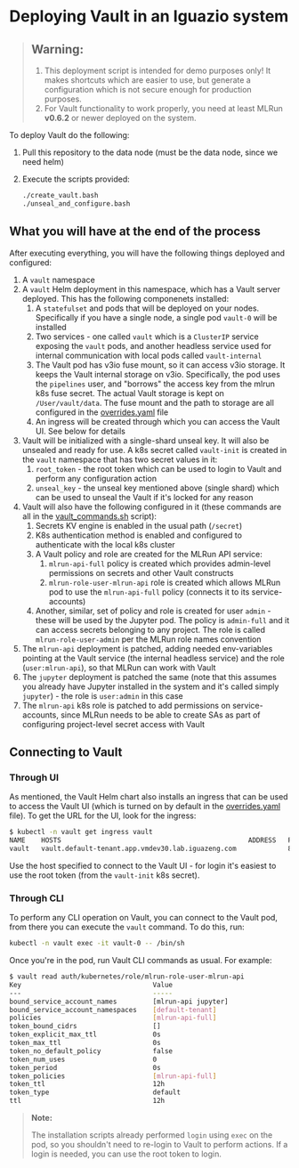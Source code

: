 # Deploying Vault in an Iguazio system

> ## **Warning:**
>
> 1. This deployment script is intended for demo purposes only! It makes shortcuts which are easier to use, but generate a configuration which is not secure enough for production purposes.
> 2. For Vault functionality to work properly, you need at least MLRun **v0.6.2** or newer deployed on the system.

To deploy Vault do the following:

1. Pull this repository to the data node (must be the data node, since we need helm)
2. Execute the scripts provided:

    ```bash
    ./create_vault.bash
    ./unseal_and_configure.bash
    ```

## What you will have at the end of the process

After executing everything, you will have the following things deployed and configured:

1. A `vault` namespace
2. A `vault` Helm deployment in this namespace, which has a Vault server deployed. This has the following componenets installed:
   1. A `statefulset` and pods that will be deployed on your nodes. Specifically if you have a single node, a single pod `vault-0` will be installed
   2. Two services - one called `vault` which is a `ClusterIP` service exposing the `vault` pods, and another headless service used for internal communication with local pods called `vault-internal`
   3. The Vault pod has v3io fuse mount, so it can access v3io storage. It keeps the Vault internal storage on v3io. Specifically, the pod uses the `pipelines` user, and "borrows" the access key from the mlrun k8s fuse secret. The actual Vault storage is kept on `/User/vault/data`. The fuse mount and the path to storage are all configured in the [overrides.yaml](./overrides.yaml) file
   4. An ingress will be created through which you can access the Vault UI. See below for details
3. Vault will be initialized with a single-shard unseal key. It will also be unsealed and ready for use. A k8s secret called `vault-init` is created in the `vault` namespace that has two secret values in it:
   1. `root_token` - the root token which can be used to login to Vault and perform any configuration action
   2. `unseal_key` - the unseal key mentioned above (single shard) which can be used to unseal the Vault if it's locked for any reason
4. Vault will also have the following configured in it (these commands are all in the [vault_commands.sh](./vault_commands.sh) script):
   1. Secrets KV engine is enabled in the usual path (`/secret`)
   2. K8s authentication method is enabled and configured to authenticate with the local k8s cluster
   3. A Vault policy and role are created for the MLRun API service:
      1. `mlrun-api-full` policy is created which provides admin-level permissions on secrets and other Vault constructs
      2. `mlrun-role-user-mlrun-api` role is created which allows MLRun pod to use the `mlrun-api-full` policy (connects it to its service-accounts)
   4. Another, similar, set of policy and role is created for user `admin` - these will be used by the Jupyter pod. The policy is `admin-full` and it can access secrets belonging to any project. The role is called `mlrun-role-user-admin` per the MLRun role names convention
5. The `mlrun-api` deployment is patched, adding needed env-variables pointing at the Vault service (the internal headless service) and the role (`user:mlrun-api`), so that MLRun can work with Vault
6. The `jupyter` deployment is patched the same (note that this assumes you already have Jupyter installed in the system and it's called simply `jupyter`) - the role is `user:admin` in this case
7. The `mlrun-api` k8s role is patched to add permissions on service-accounts, since MLRun needs to be able to create SAs as part of configuring project-level secret access with Vault

## Connecting to Vault

### Through UI

As mentioned, the Vault Helm chart also installs an ingress that can be used to access the Vault UI (which is turned on by default in the [overrides.yaml](./overrides.yaml) file). To get the URL for the UI, look for the ingress:

```bash
$ kubectl -n vault get ingress vault
NAME    HOSTS                                               ADDRESS   PORTS   AGE
vault   vault.default-tenant.app.vmdev30.lab.iguazeng.com             80      22m
```

Use the host specified to connect to the Vault UI - for login it's easiest to use the root token (from the `vault-init` k8s secret).

### Through CLI

To perform any CLI operation on Vault, you can connect to the Vault pod, from there you can execute the `vault` command. To do this, run:

```bash
kubectl -n vault exec -it vault-0 -- /bin/sh
```

Once you're in the pod, run Vault CLI commands as usual. For example:

```bash
$ vault read auth/kubernetes/role/mlrun-role-user-mlrun-api
Key                                 Value
---                                 -----
bound_service_account_names         [mlrun-api jupyter]
bound_service_account_namespaces    [default-tenant]
policies                            [mlrun-api-full]
token_bound_cidrs                   []
token_explicit_max_ttl              0s
token_max_ttl                       0s
token_no_default_policy             false
token_num_uses                      0
token_period                        0s
token_policies                      [mlrun-api-full]
token_ttl                           12h
token_type                          default
ttl                                 12h
```

> **Note:**
>
> The installation scripts already performed `login` using `exec` on the pod, so you shouldn't need to re-login to Vault to perform actions. If a login is needed, you can use the root token to login.
